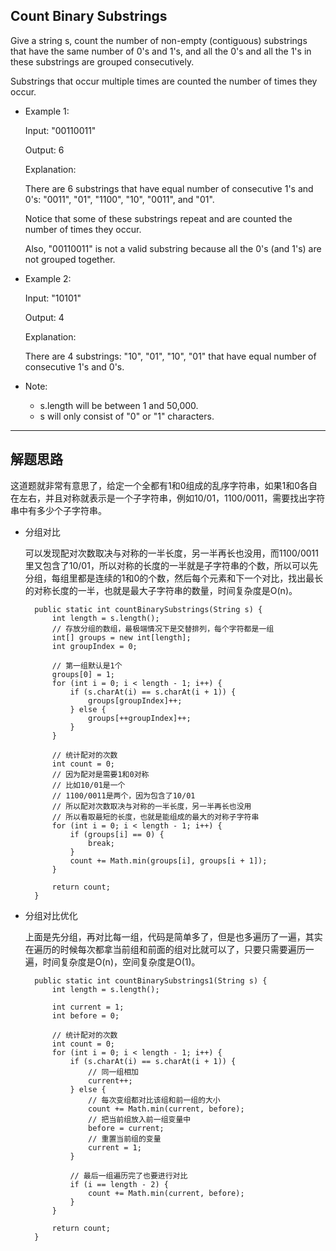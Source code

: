 ## Count Binary Substrings

Give a string s, count the number of non-empty (contiguous) substrings that have the same number of 0's and 1's, and all the 0's and all the 1's in these substrings are grouped consecutively.

Substrings that occur multiple times are counted the number of times they occur.

- Example 1:

  Input: "00110011"

  Output: 6

  Explanation: 
  
  There are 6 substrings that have equal number of consecutive 1's and 0's: "0011", "01", "1100", "10", "0011", and "01".

  Notice that some of these substrings repeat and are counted the number of times they occur.

  Also, "00110011" is not a valid substring because all the 0's (and 1's) are not grouped together.

- Example 2:

  Input: "10101"

  Output: 4

  Explanation: 
  
  There are 4 substrings: "10", "01", "10", "01" that have equal number of consecutive 1's and 0's.

- Note:

  - s.length will be between 1 and 50,000.
  - s will only consist of "0" or "1" characters.
---

## 解题思路

这道题就非常有意思了，给定一个全都有1和0组成的乱序字符串，如果1和0各自在左右，并且对称就表示是一个子字符串，例如10/01，1100/0011，需要找出字符串中有多少个子字符串。

- 分组对比

  可以发现配对次数取决与对称的一半长度，另一半再长也没用，而1100/0011里又包含了10/01，所以对称的长度的一半就是子字符串的个数，所以可以先分组，每组里都是连续的1和0的个数，然后每个元素和下一个对比，找出最长的对称长度的一半，也就是最大子字符串的数量，时间复杂度是O(n)。

  ```
    public static int countBinarySubstrings(String s) {
        int length = s.length();
        // 存放分组的数组，最极端情况下是交替排列，每个字符都是一组
        int[] groups = new int[length];
        int groupIndex = 0;

        // 第一组默认是1个
        groups[0] = 1;
        for (int i = 0; i < length - 1; i++) {
            if (s.charAt(i) == s.charAt(i + 1)) {
                groups[groupIndex]++;
            } else {
                groups[++groupIndex]++;
            }
        }

        // 统计配对的次数
        int count = 0;
        // 因为配对是需要1和0对称
        // 比如10/01是一个
        // 1100/0011是两个，因为包含了10/01
        // 所以配对次数取决与对称的一半长度，另一半再长也没用
        // 所以看取最短的长度，也就是能组成的最大的对称子字符串
        for (int i = 0; i < length - 1; i++) {
            if (groups[i] == 0) {
                break;
            }
            count += Math.min(groups[i], groups[i + 1]);
        }

        return count;
    }
  ```

- 分组对比优化

  上面是先分组，再对比每一组，代码是简单多了，但是也多遍历了一遍，其实在遍历的时候每次都拿当前组和前面的组对比就可以了，只要只需要遍历一遍，时间复杂度是O(n)，空间复杂度是O(1)。

  ```
    public static int countBinarySubstrings1(String s) {
        int length = s.length();

        int current = 1;
        int before = 0;

        // 统计配对的次数
        int count = 0;
        for (int i = 0; i < length - 1; i++) {
            if (s.charAt(i) == s.charAt(i + 1)) {
                // 同一组相加
                current++;
            } else {
                // 每次变组都对比该组和前一组的大小
                count += Math.min(current, before);
                // 把当前组放入前一组变量中
                before = current;
                // 重置当前组的变量
                current = 1;
            }

            // 最后一组遍历完了也要进行对比
            if (i == length - 2) {
                count += Math.min(current, before);
            }
        }

        return count;
    }

  ```